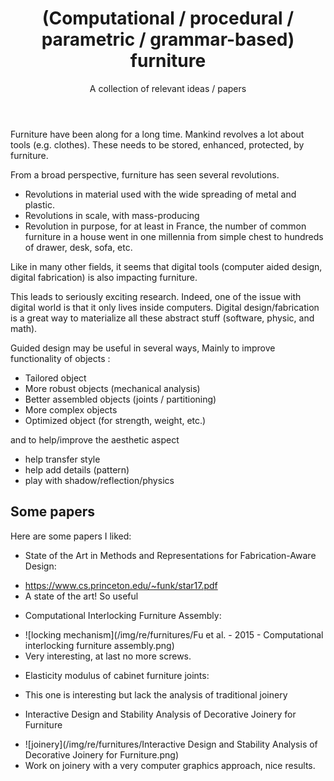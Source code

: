 ﻿---
layout: page
title: (Computational / procedural / parametric / grammar-based) furniture
subtitle: A collection of relevant ideas / papers
---

Furniture have been along for a long time.
Mankind revolves a lot about tools (e.g. clothes). These needs to be stored, enhanced, protected, by furniture.

From a broad perspective, furniture has seen several revolutions. 
 - Revolutions in material used with the wide spreading of metal and plastic. 
 - Revolutions in scale, with mass-producing
 - Revolution in purpose, for at least in France, the number of common furniture in a house went in one millennia from simple chest to hundreds of drawer, desk, sofa, etc. 


Like in many other fields, it seems that digital tools (computer aided design, digital fabrication) is also impacting furniture.

This leads to seriously exciting research.
Indeed, one of the issue with digital world is that it only lives inside computers.
Digital design/fabrication is a great way to materialize all these abstract stuff (software, physic, and math).


Guided design may be useful in several ways, 
Mainly to improve functionality of objects :
 - Tailored object
 - More robust objects (mechanical analysis)
 - Better assembled objects (joints / partitioning)
 - More complex objects 
 - Optimized object (for strength, weight, etc.)


and to help/improve the aesthetic aspect
 - help transfer style
 - help add details (pattern)
 - play with shadow/reflection/physics
 


## Some papers ##

Here are some papers I liked:
 - State of the Art in Methods and Representations for Fabrication-Aware Design:
  * https://www.cs.princeton.edu/~funk/star17.pdf
  * A state of the art! So useful


 - Computational Interlocking Furniture Assembly:  
  * ![locking mechanism](/img/re/furnitures/Fu et al. - 2015 - Computational interlocking furniture assembly.png)
  * Very interesting, at last no more screws.


 - Elasticity modulus of cabinet furniture joints: 
  * This one is interesting but lack the analysis of traditional joinery


 - Interactive Design and Stability Analysis of Decorative Joinery for Furniture
  * ![joinery](/img/re/furnitures/Interactive Design and Stability Analysis of Decorative Joinery for Furniture.png)
  * Work on joinery with a very computer graphics approach, nice results.
